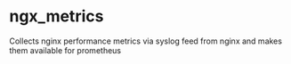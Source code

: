 # ngx_metrics
Collects nginx performance metrics via syslog feed from nginx and makes them available for prometheus
